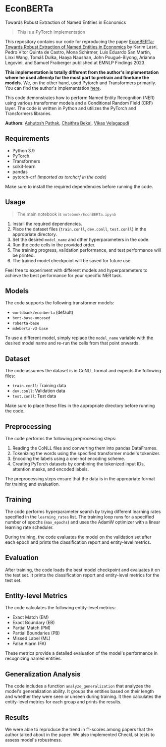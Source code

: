 # EconBERTa
Towards Robust Extraction of Named Entities in Economics

>This is a PyTorch Implementation

This repository contains our code for reproducing the paper [EconBERTa: Towards Robust Extraction of Named Entities in Economics](https://aclanthology.org/2023.findings-emnlp.774/) by Karim Lasri, Pedro Vitor Quinta de Castro, Mona Schirmer, Luis Eduardo San Martin, Linxi Wang, Tomáš Dulka, Haaya Naushan, John Pougué-Biyong, Arianna Legovini, and Samuel Fraiberger published at EMNLP Findings 2023.  

**This implementation is totally different from the author's implementation where he used allennlp for the most part to pretrain and finetune the models.** We, on the other hand, used Pytorch and Transformers primarily. You can find the author's implementation [here](https://github.com/worldbank/econberta-econie/tree/main).

This code demonstrates how to perform Named Entity Recognition (NER) using various transformer models and a Conditional Random Field (CRF) layer. The code is written in Python and utilizes the PyTorch and Transformers libraries.

**Authors**: [Ashutosh Pathak](https://www.linkedin.com/in/pathak-ash/), [Chaithra Bekal](https://www.linkedin.com/in/chaithra-bekal/), [Vikas Velagapudi](https://www.linkedin.com/in/vikas-velagapudi-48441a166/)

## Requirements

- Python 3.9
- PyTorch
- Transformers
- scikit-learn
- pandas
- pytorch-crf _(imported as torchcrf in the code)_

Make sure to install the required dependencies before running the code.

## Usage
> The main notebook is `notebook/EconBERTa.ipynb`
1. Install the required dependencies.
2. Place the dataset files (`train.conll`, `dev.conll`, `test.conll`) in the appropriate directory.
3. Set the desired `model_name` and other hyperparameters in the code.
4. Run the code cells in the provided order.
5. The training progress, validation performance, and test performance will be printed.
6. The trained model checkpoint will be saved for future use.

Feel free to experiment with different models and hyperparameters to achieve the best performance for your specific NER task.

## Models

The code supports the following transformer models:

- `worldbank/econberta` (default)
- `bert-base-uncased`
- `roberta-base`
- `mdeberta-v3-base`

To use a different model, simply replace the `model_name` variable with the desired model name and re-run the cells from that point onwards.

## Dataset

The code assumes the dataset is in CoNLL format and expects the following files:

- `train.conll`: Training data
- `dev.conll`: Validation data
- `test.conll`: Test data

Make sure to place these files in the appropriate directory before running the code.

## Preprocessing

The code performs the following preprocessing steps:

1. Reading the CoNLL files and converting them into pandas DataFrames.
2. Tokenizing the words using the specified transformer model's tokenizer.
3. Encoding the labels using a one-hot encoding scheme.
4. Creating PyTorch datasets by combining the tokenized input IDs, attention masks, and encoded labels.

The preprocessing steps ensure that the data is in the appropriate format for training and evaluation.

## Training

The code performs hyperparameter search by trying different learning rates specified in the `learning_rates` list. The training loop runs for a specified number of epochs (`max_epochs`) and uses the AdamW optimizer with a linear learning rate scheduler.

During training, the code evaluates the model on the validation set after each epoch and prints the classification report and entity-level metrics.

## Evaluation

After training, the code loads the best model checkpoint and evaluates it on the test set. It prints the classification report and entity-level metrics for the test set.

## Entity-level Metrics

The code calculates the following entity-level metrics:

- Exact Match (EM)
- Exact Boundary (EB)
- Partial Match (PM)
- Partial Boundaries (PB)
- Missed Label (ML)
- False Alarm (FA)

These metrics provide a detailed evaluation of the model's performance in recognizing named entities.

## Generalization Analysis

The code includes a function `analyze_generalization` that analyzes the model's generalization ability. It groups the entities based on their length and whether they were seen or unseen during training. It then calculates the entity-level metrics for each group and prints the results.

## Results

We were able to reproduce the trend in f1-scores among papers that the author talked about in the paper. We also implemented CheckList tests to assess model's robustness.

